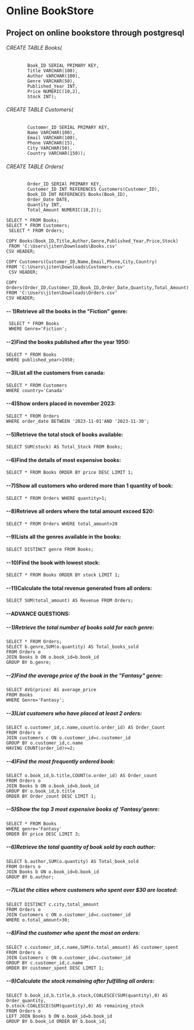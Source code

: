 # Online BookStore
## Project on online bookstore through postgresql


###### CREATE TABLE Books(
			Book_ID SERIAL PRIMARY KEY,
			Title VARCHAR(100),
			Author VARCHAR(100),
			Genre VARCHAR(50),
			Published_Year INT,
			Price NUMERIC(10,2),
			Stock INT);


###### CREATE TABLE Customers(
			Customer_ID SERIAL PRIMARY KEY,
			Name VARCHAR(100),
			Email VARCHAR(100),
			Phone VARCHAR(15),
			City VARCHAR(50),
			Country VARCHAR(150));

###### CREATE TABLE Orders(
			Order_ID SERIAl PRIMARY KEY,
			Customer_ID INT REFERENCES Customers(Customer_ID),
			Book_ID INT REFERENCES Books(Book_ID),
			Order_Date DATE,
			Quantity INT, 
			Total_Amount NUMERIC(10,2));
			
 	SELECT * FROM Books;
	SELECT * FROM Customers;
	 SELECT * FROM Orders;

	COPY Books(Book_ID,Title,Author,Genre,Published_Year,Price,Stock)
	 FROM 'C:\Users\jiten\Downloads\Books.csv'
 	CSV HEADER;

	COPY Customers(Customer_ID,Name,Email,Phone,City,Country)
	FROM '‪C:\Users\jiten\Downloads\Customers.csv‪‪‪'
	 CSV HEADER;

 	COPY Orders(Order_ID,Customer_ID,Book_ID,Order_Date,Quantity,Total_Amount)
 	FROM 'C:\Users\jiten\Downloads\Orders.csv'
 	CSV HEADER;

#### -- 1)Retrieve all the books in the "Fiction" genre:
	 SELECT * FROM Books
  	 WHERE Genre='Fiction';

#### --2)Find the books published after the year 1950:
	SELECT * FROM Books
	WHERE published_year>1950;

#### --3)List all the customers from canada:
	SELECT * FROM Customers
	WHERE country='Canada'

#### --4)Show orders placed in november 2023:
	SELECT * FROM Orders
	WHERE order_date BETWEEN '2023-11-01'AND '2023-11-30';

#### --5)Retrieve the total stock of books available:
	SELECT SUM(stock) AS Total_Stock FROM Books;

#### --6)Find the details of most expensive books:
	SELECT * FROM Books ORDER BY price DESC LIMIT 1;

#### --7)Show all customers who ordered more than 1 quantity of book:
	SELECT * FROM Orders WHERE quantity>1;

#### --8)Retrieve all orders where the total amount exceed $20:
	SELECT * FROM Orders WHERE total_amount>20

#### --9)Lists all the genres available in the books:
	SELECT DISTINCT genre FROM Books;

#### --10)Find the book with lowest stock:
	SELECT * FROM Books ORDER BY stock LIMIT 1;

#### --11)Calculate the total revenue generated from all orders:
	SELECT SUM(total_amount) AS Revenue FROM Orders;

#### --ADVANCE QUESTIONS:
##### --1)Retrieve the total number of books sold for each genre:
	SELECT * FROM Orders;
	SELECT b.genre,SUM(o.quantity) AS Total_books_sold 
	FROM Orders o
	JOIN Books b ON o.book_id=b.book_id
	GROUP BY b.genre;

##### --2)Find the average price of the book in the "Fantasy" genre:
	SELECT AVG(price) AS average_price
	FROM Books
	WHERE Genre='Fantasy';

##### --3)List customers who have placed at least 2 orders:
	SELECT o.customer_id,c.name,count(o.order_id) AS Order_Count
	FROM Orders o
	JOIN customers c ON o.customer_id=c.customer_id
	GROUP BY o.customer_id,c.name
	HAVING COUNT(order_id)>=2;

##### --4)Find the most frequently ordered book:
	SELECT o.book_id,b.title,COUNT(o.order_id) AS Order_count
	FROM Orders o
	JOIN Books b ON o.book_id=b.book_id
	GROUP BY o.book_id,b.title
	ORDER BY Order_count DESC LIMIT 1;

##### --5)Show the top 3 most expensive books of 'Fantasy'genre:
	SELECT * FROM Books
	WHERE genre='Fantasy'
	ORDER BY price DESC LIMIT 3;

##### --6)Retrieve the total quantity of book sold by each author:
	SELECT b.author,SUM(o.quantity) AS Total_book_sold
	FROM Orders o
	JOIN Books b ON o.book_id=b.book_id
	GROUP BY b.author;

##### --7)List the cities where customers who spent over $30 are located:
	SELECT DISTINCT c.city,total_amount
	FROM Orders o
	JOIN Customers c ON o.customer_id=c.customer_id
	WHERE o.total_amount>30;

##### --8)Find the customer who spent the most on orders:
	SELECT c.customer_id,c.name,SUM(o.total_amount) AS customer_spent
	FROM Orders o
	JOIN Customers c ON o.customer_id=c.customer_id
	GROUP BY c.customer_id,c.name
	ORDER BY customer_spent DESC LIMIT 1;

##### --9)Calculate the stock remaining after fulfilling all orders:
	SELECT b.book_id,b.title,b.stock,COALESCE(SUM(quantity),0) AS Order_quantity,
	b.stock-COALESCE(SUM(quantity),0) AS remaining_stock
	FROM Orders o
	LEFT JOIN Books b ON o.book_id=b.book_id
	GROUP BY b.book_id ORDER BY b.book_id;


